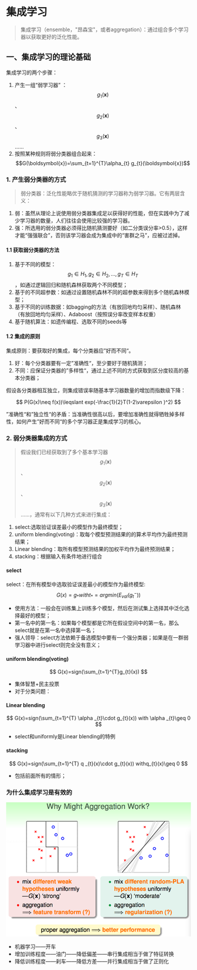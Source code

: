 # 集成学习
> 集成学习（ensemble，"昂森宝"，或者aggregation）：通过组合多个学习器以获取更好的泛化性能。

## 一、集成学习的理论基础
集成学习的两个步骤：
1. 产生一组“弱学习器” ：$$g_{1}(\boldsymbol{x})$$、$$g_{2}(\boldsymbol{x})$$、$$g_{3}(\boldsymbol{x})$$......
2. 按照某种规则将弱分类器组合起来：$$G(\boldsymbol{x})=\sum_{t=1}^{T}\alpha_{t} g_{t}(\boldsymbol{x})$$

### 1. 产生弱分类器的方式
> 弱分类器：泛化性能略优于随机猜测的学习器称为弱学习器。它有两层含义：
1. 弱：虽然从理论上说使用弱分类器集成足以获得好的性能，但在实践中为了减少学习器的数量，人们往往会使用比较强的学习器。
2. 强：所选用的弱分类器必须得比随机猜测要好（如二分类误分率>0.5），这样才能“强强联合”，否则该学习器会成为集成中的“害群之马”，应被过滤掉。

#### 1.1 获取弱分类器的方法
1. 基于不同的模型：$$g_{1}\in H_{1},g_{2}\in H_{2},...,g_{T}\in H_{T}$$，如通过逻辑回归和随机森林获取两个不同模型；
2. 基于的不同超参数：如通过设置随机森林不同的超参数来得到多个随机森林模型；
3. 基于不同的训练数据：如bagging的方法（有放回地均匀采样）、随机森林（有放回地均匀采样）、Adaboost（按照误分率改变样本权重）
4. 基于随机算法：如遗传编程、选取不同的seeds等

#### 1.2 集成的原则
集成原则：要获取好的集成，每个分类器应”好而不同“。

1. 好：每个分类器要有一定”准确性“，至少要好于随机猜测；
2. 不同：应保证分类器的”多样性“，通过上述不同的方式获取到区分度较高的基本分类器；

假设各分类器相互独立，则集成错误率随基本学习器数量的增加而指数级下降：

$$
P(G(x)\neq f(x))\leqslant exp(-\frac{1}{2}T(1-2\varepsilon )^2)
$$

”准确性“和”独立性“的矛盾：当准确性很高以后，要增加准确性就得牺牲掉多样性，如何产生”好而不同“的多个学习器正是集成学习的核心。

### 2. 弱分类器集成的方式
> 假设我们已经获取到了多个基本学习器$$g_{1}(\boldsymbol{x})$$、$$g_{2}(\boldsymbol{x})$$、$$g_{3}(\boldsymbol{x})$$......，通常有以下几种方式来进行集成：
1. select:选取验证误差最小的模型作为最终模型；
2. uniform blending(voting)：取每个模型预测结果的的算术平均作为最终预测结果；
3. Linear blending：取所有模型预测结果的加权平均作为最终预测结果；
4. stacking：根据输入有条件地进行组合

#### select
select：在所有模型中选取验证误差最小的模型作为最终模型:
$$
G(x)=g_{*} with t_{*}=argmin(E_{val}(g^-_{t}))
$$

- 使用方法：一般会在训练集上训练多个模型，然后在测试集上选择其中泛化选择最好的模型；
- 第一名中的第一名：如果每个模型都是它所在假设空间中的第一名，那么select就是在第一名中选择第一名；
- 强人领导：select方法依赖于备选模型中要有一个强分类器；如果是在一群弱学习器中进行select则完全没有意义；


#### uniform blending(voting)

$$
G(x)=sign(\sum_{t=1}^{T}g_{t}(x))
$$

- 集体智慧+民主投票
- 对于分类问题：

#### Linear blending

$$
G(x)=sign(\sum_{t=1}^{T} \alpha _{t}\cdot g_{t}(x)) with \alpha _{t}\geq 0
$$

- select和uniformly是Linear blending的特例


#### stacking

$$
G(x)=sign(\sum_{t=1}^{T} q _{t}(x)\cdot g_{t}(x)) withq_{t}(x)\geq 0
$$

- 包括前面所有的情形； 


### 为什么集成学习是有效的
![](/assets/A0B3B758-A959-469E-A5A2-05AD2ECB9704.png)

- 机器学习——开车
- 增加训练程度——油门——降低偏差——串行集成相当于做了特征转换
- 降低训练程度——刹车——降低方差——并行集成相当于做了正则化















